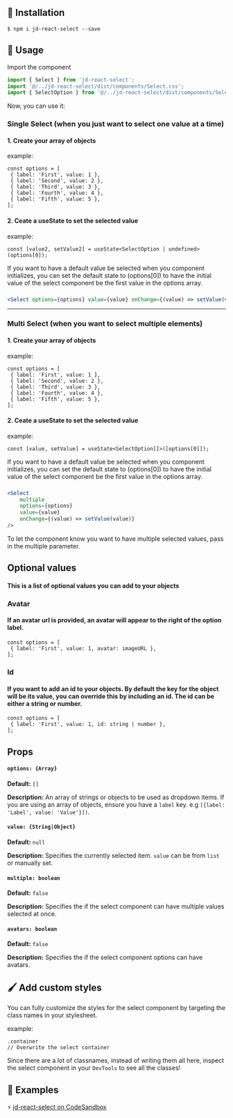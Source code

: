 ## 🔧 Installation

```
$ npm i jd-react-select --save
```

## 📖 Usage

Import the component

```js
import { Select } from 'jd-react-select';
import '@/../jd-react-select/dist/components/Select.css';
import { SelectOption } from '@/../jd-react-select/dist/components/Select';
```

Now, you can use it:

### Single Select (when you just want to select one value at a time)

#### 1. Create your array of objects

example:

```
const options = [
 { label: 'First', value: 1 },
 { label: 'Second', value: 2 },
 { label: 'Third', value: 3 },
 { label: 'Fourth', value: 4 },
 { label: 'Fifth', value: 5 },
];
```

#### 2. Ceate a useState to set the selected value

example:

```
const [value2, setValue2] = useState<SelectOption | undefined>(options[0]);
```

If you want to have a default value be selected when you component initializes, you can set the default state to (options[0]) to have the initial value of the select component be the first value in the options array.

###

```jsx
<Select options={options} value={value} onChange={(value) => setValue(value)} />
```

<hr />

### Multi Select (when you want to select multiple elements)

#### 1. Create your array of objects

example:

```
const options = [
 { label: 'First', value: 1 },
 { label: 'Second', value: 2 },
 { label: 'Third', value: 3 },
 { label: 'Fourth', value: 4 },
 { label: 'Fifth', value: 5 },
];
```

#### 2. Ceate a useState to set the selected value

example:

```
const [value, setValue] = useState<SelectOption[]>([options[0]]);
```

If you want to have a default value be selected when you component initializes, you can set the default state to (options[0]) to have the initial value of the select component be the first value in the options array.

###

```jsx
<Select
	multiple
	options={options}
	value={value}
	onChange={(value) => setValue(value)}
/>
```

To let the component know you want to have multiple selected values, pass in the multiple parameter.

## Optional values
#### This is a list of optional values you can add to your objects

### Avatar

#### If an avatar url is provided, an avatar will appear to the right of the option label.

```
const options = [
 { label: 'First', value: 1, avatar: imageURL },
];
```

### Id

#### If you want to add an id to your objects. By default the key for the object will be its value, you can override this by including an id. The id can be either a string or number.

```
const options = [
 { label: 'First', value: 1, id: string | number },
];
```

## Props

#### `options: {Array}`

**Default:** `[]`

**Description:** An array of strings or objects to be used as dropdown items. If
you are using an array of objects, ensure you have a `label` key. e.g
`[{label: 'Label', value: 'Value'}])`.

#### `value: {String|Object}`

**Default:** `null`

**Description:** Specifies the currently selected item. `value` can be from
`list` or manually set.

#### `multiple: boolean`

**Default:** `false`

**Description:** Specifies the if the select component can have multiple values selected at once.

#### `avatars: boolean`

**Default:** `false`

**Description:** Specifies the if the select component options can have avatars.

## 🖌️ Add custom styles

You can fully customize the styles for the select component by targeting the class names in your stylesheet.

example:

```
.container
// Overwrite the select container
```

Since there are a lot of classnames, instead of writing them all here, inspect the select component in your `DevTools` to see all the classes!

## 👀 Examples

⚡️
<a href="https://codesandbox.io/s/jd-react-select-v8fkfe?file=/src/App.tsx">jd-react-select on CodeSandbox</a>
